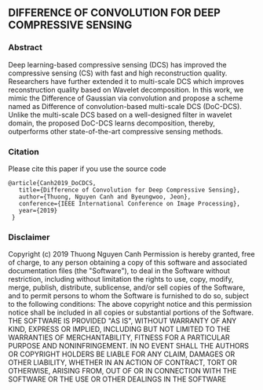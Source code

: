 ## DIFFERENCE OF CONVOLUTION FOR DEEP COMPRESSIVE SENSING 
### Abstract
Deep learning-based compressive sensing (DCS) has improved the compressive sensing (CS) with fast and high reconstruction quality. Researchers have further extended it to multi-scale DCS which improves reconstruction quality based on Wavelet decomposition. In this work, we mimic the Difference of Gaussian via convolution and propose a scheme named as Difference of convolution-based multi-scale DCS (DoC-DCS). Unlike the multi-scale DCS based on a well-designed filter in wavelet domain, the proposed DoC-DCS learns decomposition, thereby, outperforms other state-of-the-art compressive sensing methods. 

### Citation
Please cite this paper if you use the source code
```
@article{Canh2019_DoCDCS,
   title={Difference of Convolution for Deep Compressive Sensing},
   author={Thuong, Nguyen Canh and Byeungwoo, Jeon},
   conference={IEEE International Conference on Image Processing},
   year={2019}
 }
```
### Disclaimer
Copyright (c) 2019 Thuong Nguyen Canh
Permission is hereby granted, free of charge, to any person obtaining a copy of this software and associated documentation files (the "Software"), to deal in the Software without restriction, including without limitation the rights to use, copy, modify, merge, publish, distribute, sublicense, and/or sell copies of the Software, and to permit persons to whom the Software is furnished to do so, subject to the following conditions:
The above copyright notice and this permission notice shall be included in all copies or substantial portions of the Software.
THE SOFTWARE IS PROVIDED "AS IS", WITHOUT WARRANTY OF ANY KIND, EXPRESS OR IMPLIED, INCLUDING BUT NOT LIMITED TO THE WARRANTIES OF MERCHANTABILITY, FITNESS FOR A PARTICULAR PURPOSE AND NONINFRINGEMENT. IN NO EVENT SHALL THE AUTHORS OR COPYRIGHT HOLDERS BE LIABLE FOR ANY CLAIM, DAMAGES OR OTHER LIABILITY, WHETHER IN AN ACTION OF CONTRACT, TORT OR OTHERWISE, ARISING FROM, OUT OF OR IN CONNECTION WITH THE SOFTWARE OR THE USE OR OTHER DEALINGS IN THE SOFTWARE
